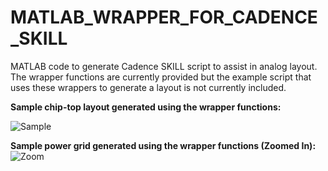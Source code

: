 # MATLAB_WRAPPER_FOR_CADENCE_SKILL
MATLAB code to generate Cadence SKILL script to assist in analog layout. The wrapper functions are currently provided but the example script that uses these wrappers to generate a layout is not currently included. 

**Sample chip-top layout generated using the wrapper functions:**

![Sample](Sample_layout.gif) 



**Sample power grid generated using the wrapper functions (Zoomed In):**
![Zoom](https://github.com/user-attachments/assets/b1899c58-28f0-4d2d-adec-52a481e6d1fa)
